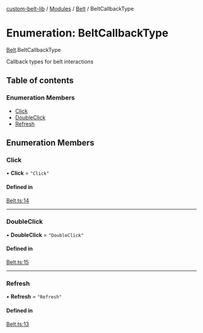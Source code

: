 [custom-belt-lib](../README.md) / [Modules](../modules.md) / [Belt](../modules/Belt.md) / BeltCallbackType

# Enumeration: BeltCallbackType

[Belt](../modules/Belt.md).BeltCallbackType

Callback types for belt interactions

## Table of contents

### Enumeration Members

- [Click](Belt.BeltCallbackType.md#click)
- [DoubleClick](Belt.BeltCallbackType.md#doubleclick)
- [Refresh](Belt.BeltCallbackType.md#refresh)

## Enumeration Members

### Click

• **Click** = `"Click"`

#### Defined in

[Belt.ts:14](https://github.com/jeffholst/custom-belt/blob/3e8ce41/packages/custom-belt-lib/src/Belt.ts#L14)

---

### DoubleClick

• **DoubleClick** = `"DoubleClick"`

#### Defined in

[Belt.ts:15](https://github.com/jeffholst/custom-belt/blob/3e8ce41/packages/custom-belt-lib/src/Belt.ts#L15)

---

### Refresh

• **Refresh** = `"Refresh"`

#### Defined in

[Belt.ts:13](https://github.com/jeffholst/custom-belt/blob/3e8ce41/packages/custom-belt-lib/src/Belt.ts#L13)
